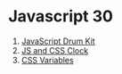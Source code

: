 # Javascript 30

1. [JavaScript Drum Kit](https://cocolin041.github.io/Javascript30/01%20-%20JavaScript%20Drum%20Kit)
2. [JS and CSS Clock](https://cocolin041.github.io/Javascript30/02%20-%20JS%20and%20CSS%20Clock)
3. [CSS Variables](https://cocolin041.github.io/Javascript30/03%20-%20CSS%20Variables)

